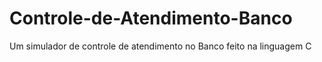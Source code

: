 # Controle-de-Atendimento-Banco
 Um simulador de controle de atendimento no Banco feito na linguagem C
